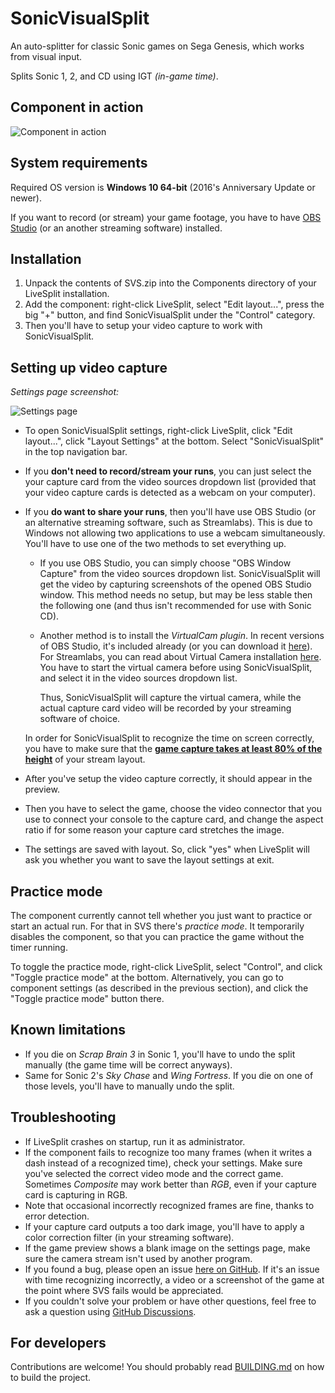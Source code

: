 # SonicVisualSplit
An auto-splitter for classic Sonic games on Sega Genesis, which works from visual input.

Splits Sonic 1, 2, and CD using IGT *(in-game time)*.

## Component in action
![Component in action](https://user-images.githubusercontent.com/55288842/112757626-355c5300-8ff3-11eb-9f74-655326b7385b.png)

## System requirements
Required OS version is **Windows 10 64-bit** (2016's Anniversary Update or newer).

If you want to record (or stream) your game footage, you have to have [OBS Studio](https://obsproject.com/) (or an another streaming software) installed.

## Installation
1. Unpack the contents of SVS.zip into the Components directory of your LiveSplit installation.
2. Add the component: right-click LiveSplit, select "Edit layout...", press the big "+" button,
and find SonicVisualSplit under the "Control" category.
3. Then you'll have to setup your video capture to work with SonicVisualSplit.

## Setting up video capture
*Settings page screenshot:*

![Settings page](https://user-images.githubusercontent.com/55288842/112758053-06df7780-8ff5-11eb-8591-b3b429a1fab2.png)

- To open SonicVisualSplit settings, right-click LiveSplit, click "Edit layout...", click "Layout Settings" at the bottom. Select "SonicVisualSplit" in the top navigation bar.

- If you **don't need to record/stream your runs**, you can just select the your capture card from the video sources dropdown list
(provided that your video capture cards is detected as a webcam on your computer).

- If you **do want to share your runs**, then you'll have use OBS Studio
(or an alternative streaming software, such as Streamlabs).
This is due to Windows not allowing two applications to use a webcam simultaneously.
You'll have to use one of the two methods to set everything up.

   - If you use OBS Studio, you can simply choose "OBS Window Capture" from the video sources dropdown list.
     SonicVisualSplit will get the video by capturing screenshots of the opened OBS Studio window.
     This method needs no setup, but may be less stable then the following one
     (and thus isn't recommended for use with Sonic CD).
     
   - Another method is to install the *VirtualCam plugin*.
     In recent versions of OBS Studio, it's included already (or you can download it [here](https://obsproject.com/forum/resources/obs-virtualcam.949/)).
     For Streamlabs, you can read about Virtual Camera installation [here](https://blog.streamlabs.com/streamlabs-obs-now-supports-virtual-camera-9a4e464435c2).
     You have to start the virtual camera before using SonicVisualSplit, and select it in the video sources dropdown list.
   
     Thus, SonicVisualSplit will capture the virtual camera, while the actual capture card video will be recorded by your streaming software of choice.
 
    In order for SonicVisualSplit to recognize the time on screen correctly, you have to make sure
    that the **<ins>game capture takes at least 80% of the height</ins>** of your stream layout.
    
- After you've setup the video capture correctly, it should appear in the preview.
- Then you have to select the game,
choose the video connector that you use to connect your console to the capture card,
and change the aspect ratio if for some reason your capture card stretches the image.
- The settings are saved with layout.
So, click "yes" when LiveSplit will ask you whether you want to save the layout settings at exit.

## Practice mode
The component currently cannot tell whether you just want to practice or start an actual run.
For that in SVS there's *practice mode*. It temporarily disables the component, so that you can practice the game without the timer running.

To toggle the practice mode, right-click LiveSplit, select "Control", and click "Toggle practice mode" at the bottom.
Alternatively, you can go to component settings (as described in the previous section), and click the "Toggle practice mode" button there.

## Known limitations
- If you die on *Scrap Brain 3* in Sonic 1, you'll have to undo the split manually (the game time will be correct anyways).
- Same for Sonic 2's *Sky Chase* and *Wing Fortress*. If you die on one of those levels, you'll have to manually undo the split.

## Troubleshooting
- If LiveSplit crashes on startup, run it as administrator.
- If the component fails to recognize too many frames (when it writes a dash instead of a recognized time),
check your settings.
Make sure you've selected the correct video mode and the correct game.
Sometimes *Composite* may work better than *RGB*, even if your capture card is capturing in RGB.
- Note that occasional incorrectly recognized frames are fine, thanks to error detection.
- If your capture card outputs a too dark image, you'll have to apply a color correction filter (in your streaming software).
- If the game preview shows a blank image on the settings page,
make sure the camera stream isn't used by another program.
- If you found a bug, please open an issue [here on GitHub](https://github.com/gottagofaster236/SonicVisualSplit/issues/new).
If it's an issue with time recognizing incorrectly, a video or a screenshot of the game
at the point where SVS fails would be appreciated.
- If you couldn't solve your problem or have other questions, feel free to ask a question using [GitHub Discussions](https://github.com/gottagofaster236/SonicVisualSplit/discussions).

## For developers
Contributions are welcome! You should probably read [BUILDING.md](BUILDING.md) on how to build the project.
